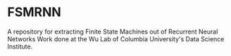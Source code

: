 # FSMRNN

A repository for extracting Finite State Machines out of Recurrent Neural Networks
Work done at the Wu Lab of Columbia University's Data Science Institute.
